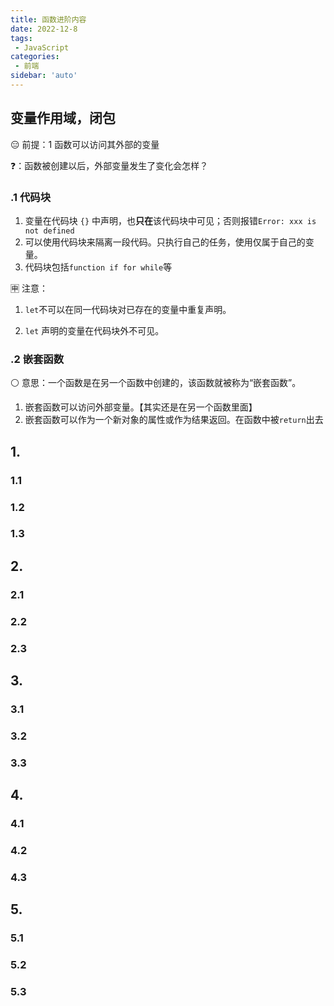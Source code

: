 ```yaml
---
title: 函数进阶内容
date: 2022-12-8
tags:
 - JavaScript
categories:
 - 前端
sidebar: 'auto'
---
```


## 变量作用域，闭包

:expressionless: 前提：1 函数可以访问其外部的变量

:question:：函数被创建以后，外部变量发生了变化会怎样？

### .1 代码块

1. 变量在代码块 `{}` 中声明，也**只在**该代码块中可见；否则报错`Error: xxx is not defined`
2. 可以使用代码块来隔离一段代码。只执行自己的任务，使用仅属于自己的变量。
3. 代码块包括`function if for while`等

🈸 注意：

1. `let`不可以在同一代码块对已存在的变量中重复声明。

2. `let` 声明的变量在代码块外不可见。

### .2 嵌套函数

:white_circle: 意思：一个函数是在另一个函数中创建的，该函数就被称为“嵌套函数”。

1. 嵌套函数可以访问外部变量。【其实还是在另一个函数里面】
2. 嵌套函数可以作为一个新对象的属性或作为结果返回。在函数中被`return`出去







## 1.

### 1.1

### 1.2

### 1.3



## 2.

### 2.1

### 2.2

### 2.3



## 3.

### 3.1

### 3.2

### 3.3



## 4.

### 4.1

### 4.2

### 4.3


## 5.

### 5.1

### 5.2

### 5.3

